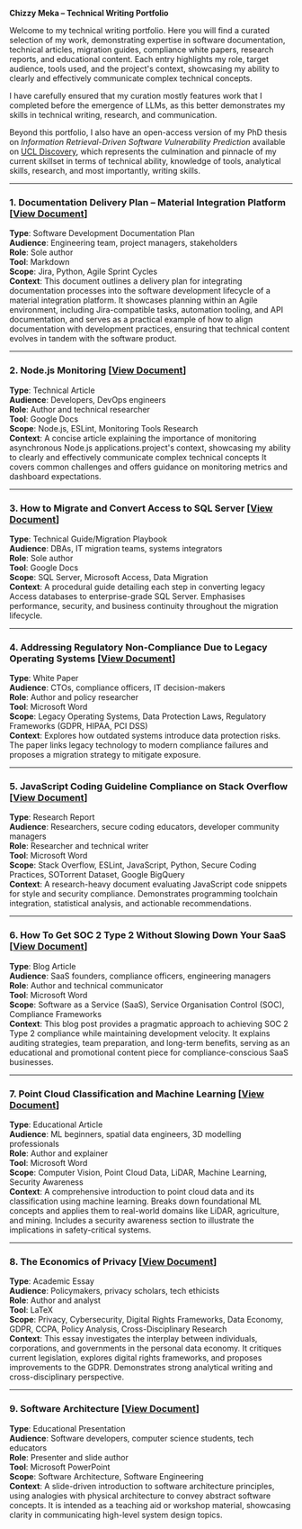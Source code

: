 **Chizzy Meka – Technical Writing Portfolio**

Welcome to my technical writing portfolio. Here you will find a curated selection of my work, demonstrating expertise in software documentation, technical articles, migration guides, compliance white papers, research reports, and educational content. Each entry highlights my role, target audience, tools used, and the project's context, showcasing my ability to clearly and effectively communicate complex technical concepts.

I have carefully ensured that my curation mostly features work that I completed before the emergence of LLMs, as this better demonstrates my skills in technical writing, research, and communication.

Beyond this portfolio, I also have an open-access version of my PhD thesis on *Information Retrieval-Driven Software Vulnerability Prediction* available on <a href="https://discovery.ucl.ac.uk/id/eprint/10207359/" target="_blank">UCL Discovery</a>, which represents the culmination and pinnacle of my current skillset in terms of technical ability, knowledge of tools, analytical skills, research, and most importantly, writing skills.

---

### 1. Documentation Delivery Plan – Material Integration Platform [<a href="./documents/[Documentation Delivery Plan] Material Integration Platform.pdf" target="_blank">View Document</a>]

**Type**: Software Development Documentation Plan  
**Audience**: Engineering team, project managers, stakeholders  
**Role**: Sole author  
**Tool**: Markdown  
**Scope**: Jira, Python, Agile Sprint Cycles  
**Context**: This document outlines a delivery plan for integrating documentation processes into the software development lifecycle of a material integration platform.
It showcases planning within an Agile environment, including Jira-compatible tasks, automation tooling, and API documentation, and serves as a practical example of how to align documentation with development practices, ensuring that technical content evolves in tandem with the software product.

---

### 2. Node.js Monitoring [<a href="./documents/[Article] Node.js Monitoring.pdf" target="_blank">View Document</a>]

**Type**: Technical Article  
**Audience**: Developers, DevOps engineers  
**Role**: Author and technical researcher  
**Tool**: Google Docs  
**Scope**: Node.js, ESLint, Monitoring Tools Research  
**Context**: A concise article explaining the importance of monitoring asynchronous Node.js applications.project's context, showcasing my ability to clearly and effectively communicate complex technical concepts
It covers common challenges and offers guidance on monitoring metrics and dashboard expectations.

---

### 3. How to Migrate and Convert Access to SQL Server [<a href="./documents/[Article] How To Migrate and Convert Access to SQL Server.pdf" target="_blank">View Document</a>]

**Type**: Technical Guide/Migration Playbook  
**Audience**: DBAs, IT migration teams, systems integrators  
**Role**: Sole author  
**Tool**: Google Docs  
**Scope**: SQL Server, Microsoft Access, Data Migration  
**Context**: A procedural guide detailing each step in converting legacy Access databases to enterprise-grade SQL Server.
Emphasises performance, security, and business continuity throughout the migration lifecycle.

---

### 4. Addressing Regulatory Non-Compliance Due to Legacy Operating Systems [<a href="./documents/[White Paper] Addressing Regulatory Non-Compliance Due to Legacy Operating Systems.pdf" target="_blank">View Document</a>]

**Type**: White Paper  
**Audience**: CTOs, compliance officers, IT decision-makers  
**Role**: Author and policy researcher  
**Tool**: Microsoft Word  
**Scope**: Legacy Operating Systems, Data Protection Laws, Regulatory Frameworks (GDPR, HIPAA, PCI DSS)  
**Context**: Explores how outdated systems introduce data protection risks.
The paper links legacy technology to modern compliance failures and proposes a migration strategy to mitigate exposure.

---

### 5. JavaScript Coding Guideline Compliance on Stack Overflow [<a href="./documents/[Report] JavaScript Coding Guideline Compliance on Stack Overflow.pdf" target="_blank">View Document</a>]

**Type**: Research Report  
**Audience**: Researchers, secure coding educators, developer community managers  
**Role**: Researcher and technical writer  
**Tool**: Microsoft Word  
**Scope**: Stack Overflow, ESLint, JavaScript, Python, Secure Coding Practices, SOTorrent Dataset, Google BigQuery  
**Context**: A research-heavy document evaluating JavaScript code snippets for style and security compliance.
Demonstrates programming toolchain integration, statistical analysis, and actionable recommendations.

---

### 6. How To Get SOC 2 Type 2 Without Slowing Down Your SaaS [<a href="./documents/[Article] How To Get SOC 2 Type 2 Without Slowing Down Your SaaS.pdf" target="_blank">View Document</a>]

**Type**: Blog Article  
**Audience**: SaaS founders, compliance officers, engineering managers  
**Role**: Author and technical communicator  
**Tool**: Microsoft Word  
**Scope**: Software as a Service (SaaS), Service Organisation Control (SOC), Compliance Frameworks  
**Context**: This blog post provides a pragmatic approach to achieving SOC 2 Type 2 compliance while maintaining development velocity.
It explains auditing strategies, team preparation, and long-term benefits, serving as an educational and promotional content piece for compliance-conscious SaaS businesses.

---

### 7. Point Cloud Classification and Machine Learning [<a href="./documents/[Article] Point Cloud Classification and Machine Learning.pdf" target="_blank">View Document</a>]

**Type**: Educational Article  
**Audience**: ML beginners, spatial data engineers, 3D modelling professionals  
**Role**: Author and explainer  
**Tool**: Microsoft Word  
**Scope**: Computer Vision, Point Cloud Data, LiDAR, Machine Learning, Security Awareness  
**Context**: A comprehensive introduction to point cloud data and its classification using machine learning.
Breaks down foundational ML concepts and applies them to real-world domains like LiDAR, agriculture, and mining.
Includes a security awareness section to illustrate the implications in safety-critical systems.

---

### 8. The Economics of Privacy [<a href="./documents/[Essay] The Economics of Privacy.pdf" target="_blank">View Document</a>]

**Type**: Academic Essay  
**Audience**: Policymakers, privacy scholars, tech ethicists  
**Role**: Author and analyst  
**Tool**: LaTeX  
**Scope**: Privacy, Cybersecurity, Digital Rights Frameworks, Data Economy, GDPR, CCPA, Policy Analysis, Cross-Disciplinary Research  
**Context**: This essay investigates the interplay between individuals, corporations, and governments in the personal data economy.
It critiques current legislation, explores digital rights frameworks, and proposes improvements to the GDPR.
Demonstrates strong analytical writing and cross-disciplinary perspective.

---

### 9. Software Architecture [<a href="./documents/[Presentation] Software Architecture.pdf" target="_blank">View Document</a>]

**Type**: Educational Presentation  
**Audience**: Software developers, computer science students, tech educators  
**Role**: Presenter and slide author  
**Tool**: Microsoft PowerPoint  
**Scope**: Software Architecture, Software Engineering  
**Context**: A slide-driven introduction to software architecture principles, using analogies with physical architecture to convey abstract software concepts.
It is intended as a teaching aid or workshop material, showcasing clarity in communicating high-level system design topics.
